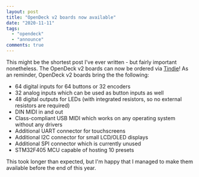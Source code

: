 ```yaml
---
layout: post
title: "OpenDeck v2 boards now available"
date: "2020-11-11"
tags: 
  - "opendeck"
  - "announce"
comments: true
---
```


This might be the shortest post I've ever written - but fairly important nonetheless. The OpenDeck v2 boards can now be ordered via [Tindie](https://www.tindie.com/products/paradajz/opendeck-diy-midi-platform-m/)! As an reminder, OpenDeck v2 boards bring the the following:

- 64 digital inputs for 64 buttons or 32 encoders
- 32 analog inputs which can be used as button inputs as well
- 48 digital outputs for LEDs (with integrated resistors, so no external resistors are required)
- DIN MIDI in and out
- Class-compliant USB MIDI which works on any operating system without any drivers
- Additional UART connector for touchscreens
- Additional I2C connector for small LCD/OLED displays
- Additional SPI connector which is currently unused
- STM32F405 MCU capable of hosting 10 presets

This took longer than expected, but I'm happy that I managed to make them available before the end of this year.
